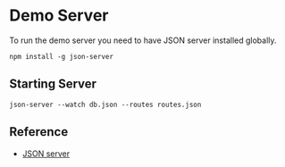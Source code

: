 # Demo Server

To run the demo server you need to have JSON server installed globally.

```
npm install -g json-server
```

## Starting Server
```
json-server --watch db.json --routes routes.json
```


## Reference
* [JSON server](https://www.npmjs.com/package/json-server)
